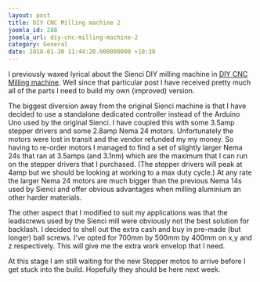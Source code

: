 ```yaml
---
layout: post
title: DIY CNC Milling machine 2
joomla_id: 288
joomla_url: diy-cnc-milling-machine-2
category: General
date: 2018-01-30 11:44:20.000000000 +10:30
---
```

<p>I previously waxed lyrical about the Sienci DIY milling machine in <a title="DIY CNC Milling machine" href="index.php/entry/general/diy-cnc-milling-machine">DIY CNC Milling machine</a>. Well since that particular post I have received pretty much all of the parts I need to build my own (improved) version.</p>
<p>The biggest diversion away from the original Sienci machine is that I have decided to use a standalone dedicated controller instead of the Arduino Uno used by the original Sienci. I have coupled this with some 3.5amp stepper drivers and some 2.8amp Nema 24 motors. Unfortunately the motors were lost in transit and the vendor refunded my my money. So having to re-order motors I managed to find a set of slightly larger Nema 24s that ran at 3.5amps (and 3.1nm) which are the maximum that I can run on the stepper drivers that I purchased. (The stepper drivers will peak at 4amp but we should be looking at working to a max duty cycle.) At any rate the larger Nema 24 motors are much bigger than the previous Nema 14s used by Sienci and offer obvious advantages when milling aluminium an other harder materials.</p>

<p>The other aspect that I modified to suit my applications was that the leadscrews used by the Sienci mill were obviously not the best solution for backlash. I decided to shell out the extra cash and buy in pre-made (but longer) ball screws. I've opted for 700mm by 500mm by 400mm on x,y and z respectively. This will give me the extra work envelop that I need.</p>
<p>At this stage I am still waiting for the new Stepper motos to arrive before I get stuck into the build. Hopefully they should be here next week.</p>
<p> </p>
<p> </p>
